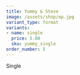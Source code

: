 ```yaml
---
title: Yummy & Steve
image: /assets/shop/ep.jpg
variant_type: format
variants:
- name: single
  price: 5.00
  sku: yummy_single
order_number: 5
---
```


Single
